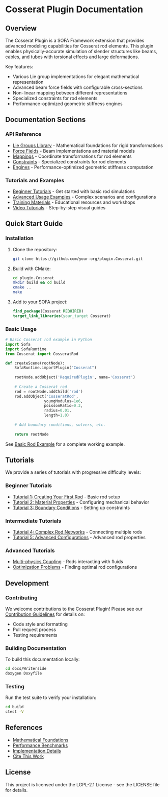 # Cosserat Plugin Documentation

## Overview

The Cosserat Plugin is a SOFA Framework extension that provides advanced modeling capabilities for Cosserat rod elements. This plugin enables physically-accurate simulation of slender structures like beams, cables, and tubes with torsional effects and large deformations.

Key features:
- Various Lie group implementations for elegant mathematical representation
- Advanced beam force fields with configurable cross-sections
- Non-linear mapping between different representations
- Specialized constraints for rod elements
- Performance-optimized geometric stiffness engines

## Documentation Sections

### API Reference
- [Lie Groups Library](../src/Cosserat/liegroups/Readme.md) - Mathematical foundations for rigid transformations
- [Force Fields](../src/Cosserat/forcefield/README.md) - Beam implementations and material models
- [Mappings](../src/Cosserat/mapping/README.md) - Coordinate transformations for rod elements
- [Constraints](../src/Cosserat/constraint/README.md) - Specialized constraints for rod elements
- [Engines](../src/Cosserat/engine/README.md) - Performance-optimized geometric stiffness computation

### Tutorials and Examples
- [Beginner Tutorials](../tutorial/tuto_scenes/) - Get started with basic rod simulations
- [Advanced Usage Examples](../examples/) - Complex scenarios and configurations
- [Training Materials](formation/) - Educational resources and workshops
- [Video Tutorials](videos/) - Step-by-step visual guides

## Quick Start Guide

### Installation

1. Clone the repository:
   ```bash
   git clone https://github.com/your-org/plugin.Cosserat.git
   ```

2. Build with CMake:
   ```bash
   cd plugin.Cosserat
   mkdir build && cd build
   cmake ..
   make
   ```

3. Add to your SOFA project:
   ```cmake
   find_package(Cosserat REQUIRED)
   target_link_libraries(your_target Cosserat)
   ```

### Basic Usage

```python
# Basic Cosserat rod example in Python
import Sofa
import SofaRuntime
from Cosserat import CosseratRod

def createScene(rootNode):
    SofaRuntime.importPlugin("Cosserat")
    
    rootNode.addObject('RequiredPlugin', name='Cosserat')
    
    # Create a Cosserat rod
    rod = rootNode.addChild('rod')
    rod.addObject('CosseratRod', 
                 youngModulus=1e6, 
                 poissonRatio=0.3,
                 radius=0.01,
                 length=1.0)
    
    # Add boundary conditions, solvers, etc.
    
    return rootNode
```

See [Basic Rod Example](../tutorial/tuto_scenes/tuto_1.py) for a complete working example.

## Tutorials

We provide a series of tutorials with progressive difficulty levels:

### Beginner Tutorials
- [Tutorial 1: Creating Your First Rod](../tutorial/tuto_scenes/tuto_1.py) - Basic rod setup
- [Tutorial 2: Material Properties](../tutorial/tuto_scenes/tuto_2.py) - Configuring mechanical behavior
- [Tutorial 3: Boundary Conditions](../tutorial/tuto_scenes/tuto_3.py) - Setting up constraints

### Intermediate Tutorials
- [Tutorial 4: Complex Rod Networks](../tutorial/tuto_scenes/tuto_4.py) - Connecting multiple rods
- [Tutorial 5: Advanced Configurations](../tutorial/tuto_scenes/tuto_5.py) - Advanced rod properties

### Advanced Tutorials
- [Multi-physics Coupling](../examples/python3/fluid_structure.py) - Rods interacting with fluids
- [Optimization Problems](../examples/python3/shape_optimization.py) - Finding optimal rod configurations

## Development

### Contributing
We welcome contributions to the Cosserat Plugin! Please see our [Contribution Guidelines](CONTRIBUTING.md) for details on:
- Code style and formatting
- Pull request process
- Testing requirements

### Building Documentation
To build this documentation locally:

```bash
cd docs/Writerside
doxygen Doxyfile
```

### Testing
Run the test suite to verify your installation:

```bash
cd build
ctest -V
```

## References

- [Mathematical Foundations](text/math_foundations.md)
- [Performance Benchmarks](text/benchmarks.md)
- [Implementation Details](text/implementation.md)
- [Cite This Work](text/citation.md)

## License

This project is licensed under the LGPL-2.1 License - see the LICENSE file for details.

